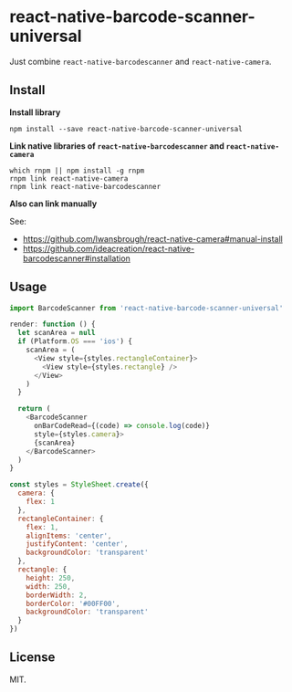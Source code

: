 # react-native-barcode-scanner-universal

Just combine `react-native-barcodescanner` and `react-native-camera`.

## Install

**Install library**

`npm install --save react-native-barcode-scanner-universal`

**Link native libraries of `react-native-barcodescanner` and `react-native-camera`**

```
which rnpm || npm install -g rnpm
rnpm link react-native-camera
rnpm link react-native-barcodescanner
```

**Also can link manually**

See:
* https://github.com/lwansbrough/react-native-camera#manual-install
* https://github.com/ideacreation/react-native-barcodescanner#installation

## Usage

```js
import BarcodeScanner from 'react-native-barcode-scanner-universal'

render: function () {
  let scanArea = null
  if (Platform.OS === 'ios') {
    scanArea = (
      <View style={styles.rectangleContainer}>
        <View style={styles.rectangle} />
      </View>
    )
  }

  return (
    <BarcodeScanner
      onBarCodeRead={(code) => console.log(code)}
      style={styles.camera}>
      {scanArea}
    </BarcodeScanner>
  )
}

const styles = StyleSheet.create({
  camera: {
    flex: 1
  },
  rectangleContainer: {
    flex: 1,
    alignItems: 'center',
    justifyContent: 'center',
    backgroundColor: 'transparent'
  },
  rectangle: {
    height: 250,
    width: 250,
    borderWidth: 2,
    borderColor: '#00FF00',
    backgroundColor: 'transparent'
  }
})
```

## License

MIT.
